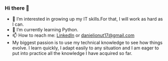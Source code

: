 ### Hi there 👋
- 👀 I’m interested in growing up my IT skills.For that, I will work as hard as I can.
- 🌱 I’m currently learning Python.
- 📫 How to reach me: [LinkedIn](https://www.linkedin.com/in/daniel-ionut-dragan/) or danielionut17@gmail.com
- My biggest passion is to use my technical knowledge to see how things evolve. I learn quickly, I adapt easily to any situation and I am eager to put into practice all the knowledge I have acquired so far.

<!--


-->
